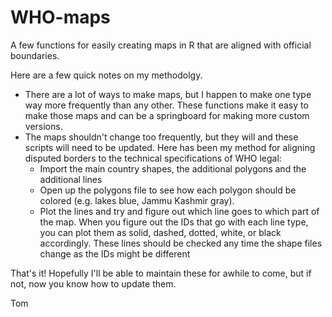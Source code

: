 WHO-maps
========

A few functions for easily creating maps in R that are aligned with official boundaries.

Here are a few quick notes on my methodolgy.

- There are a lot of ways to make maps, but I happen to make one type way more frequently than any other. These functions make it easy to make those maps and can be a springboard for making more custom versions.
- The maps shouldn't change too frequently, but they will and these scripts will need to be updated. Here has been my method for aligning disputed borders to the technical specifications of WHO legal:
  - Import the main country shapes, the additional polygons and the additional lines
  - Open up the polygons file to see how each polygon should be colored (e.g. lakes blue, Jammu Kashmir gray).
  - Plot the lines and try and figure out which line goes to which part of the map. When you figure out the IDs that go with each line type, you can plot them as solid, dashed, dotted, white, or black accordingly. These lines should be checked any time the shape files change as the IDs might be different
 
That's it! Hopefully I'll be able to maintain these for awhile to come, but if not, now you know how to update them.

Tom